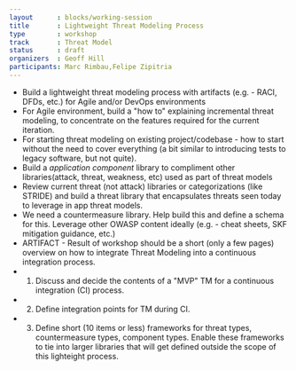 ```yaml
---
layout      : blocks/working-session
title       : Lightweight Threat Modeling Process
type        : workshop
track       : Threat Model
status      : draft
organizers  : Geoff Hill
participants: Marc Rimbau,Felipe Zipitria
---
```


- Build a lightweight threat modeling process with artifacts (e.g. - RACI, DFDs, etc.) for Agile and/or DevOps environments
- For Agile environment, build a "how to" explaining incremental threat modeling, to concentrate on the features required for the current iteration.
- For starting threat modeling on existing project/codebase - how to start without the need to cover everything (a bit similar to introducing tests to legacy software, but  not quite).
- Build a *application component* library to compliment other libraries(attack, threat, weakness, etc) used as part of threat models
- Review current threat (not attack) libraries or categorizations (like STRIDE) and build a threat library that encapsulates threats seen today to leverage in app threat models.
- We need a countermeasure library.  Help build this and define a schema for this.  Leverage other OWASP content ideally (e.g. - cheat sheets, SKF mitigation guidance, etc.)
- ARTIFACT - Result of workshop should be a short (only a few pages) overview on how to integrate Threat Modeling into a continuous integration process.
- 1. Discuss and decide the contents of a "MVP" TM for a continuous integration (CI) process.
- 2. Define integration points for TM during CI.
- 3. Define short (10 items or less) frameworks for threat types, countermeasure types, component types. Enable these frameworks to tie into larger libraries that will get defined outside the scope of this lighteight process.
